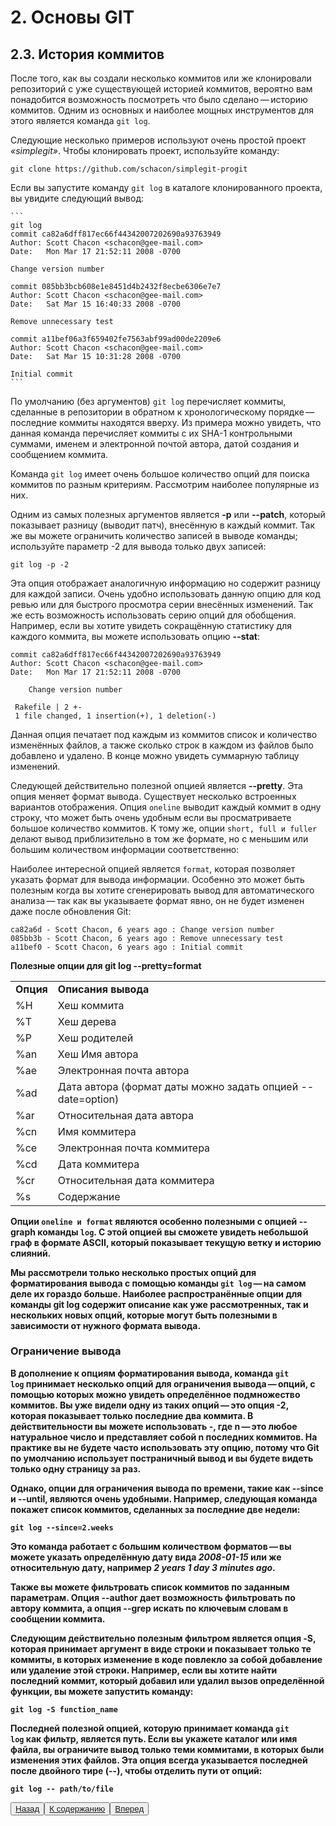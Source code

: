 # 2. Основы GIT

## 2.3. История коммитов

После того, как вы создали несколько коммитов или же клонировали репозиторий с уже существующей историей коммитов, вероятно вам понадобится возможность посмотреть что было сделано — историю коммитов. Одним из основных и наиболее мощных инструментов для этого является команда <code>git log</code>.

Следующие несколько примеров используют очень простой проект *«simplegit»*. Чтобы клонировать проект, используйте команду:

    git clone https://github.com/schacon/simplegit-progit

Если вы запустите команду <code>git log</code> в каталоге клонированного проекта, вы увидите следующий вывод:

    ```
    git log
    commit ca82a6dff817ec66f44342007202690a93763949
    Author: Scott Chacon <schacon@gee-mail.com>
    Date:   Mon Mar 17 21:52:11 2008 -0700

    Change version number

    commit 085bb3bcb608e1e8451d4b2432f8ecbe6306e7e7
    Author: Scott Chacon <schacon@gee-mail.com>
    Date:   Sat Mar 15 16:40:33 2008 -0700

    Remove unnecessary test

    commit a11bef06a3f659402fe7563abf99ad00de2209e6
    Author: Scott Chacon <schacon@gee-mail.com>
    Date:   Sat Mar 15 10:31:28 2008 -0700

    Initial commit
    ```

По умолчанию (без аргументов) <code>git log</code> перечисляет коммиты, сделанные в репозитории в обратном к хронологическому порядке — последние коммиты находятся вверху. Из примера можно увидеть, что данная команда перечисляет коммиты с их SHA-1 контрольными суммами, именем и электронной почтой автора, датой создания и сообщением коммита.

Команда <code>git log</code> имеет очень большое количество опций для поиска коммитов по разным критериям. Рассмотрим наиболее популярные из них.

Одним из самых полезных аргументов является **-p** или **--patch**, который показывает разницу (выводит патч), внесённую в каждый коммит. Так же вы можете ограничить количество записей в выводе команды; используйте параметр -2 для вывода только двух записей:

    git log -p -2

Эта опция отображает аналогичную информацию но содержит разницу для каждой записи. Очень удобно использовать данную опцию для код ревью или для быстрого просмотра серии внесённых изменений. Так же есть возможность использовать серию опций для обобщения. Например, если вы хотите увидеть сокращённую статистику для каждого коммита, вы можете использовать опцию **--stat**:

```git log --stat
commit ca82a6dff817ec66f44342007202690a93763949
Author: Scott Chacon <schacon@gee-mail.com>
Date:   Mon Mar 17 21:52:11 2008 -0700

    Change version number

 Rakefile | 2 +-
 1 file changed, 1 insertion(+), 1 deletion(-)
```

Данная опция печатает под каждым из коммитов список и количество изменённых файлов, а также сколько строк в каждом из файлов было добавлено и удалено. В конце можно увидеть суммарную таблицу изменений.

Следующей действительно полезной опцией является **--pretty**. Эта опция меняет формат вывода. Существует несколько встроенных вариантов отображения. Опция <code>oneline</code> выводит каждый коммит в одну строку, что может быть очень удобным если вы просматриваете большое количество коммитов. К тому же, опции <code>short, full и fuller</code> делают вывод приблизительно в том же формате, но с меньшим или большим количеством информации соответственно:

Наиболее интересной опцией является <code>format</code>, которая позволяет указать формат для вывода информации. Особенно это может быть полезным когда вы хотите сгенерировать вывод для автоматического анализа — так как вы указываете формат явно, он не будет изменен даже после обновления Git:

```git log --pretty=format:"%h - %an, %ar : %s"
ca82a6d - Scott Chacon, 6 years ago : Change version number
085bb3b - Scott Chacon, 6 years ago : Remove unnecessary test
a11bef0 - Scott Chacon, 6 years ago : Initial commit
```

<table>
<tr><b>Полезные опции для git log --pretty=format</b</tr>
<tr>
<td><b>Опция</b></td>
<td><b>Описания вывода</b></td>
</tr>
<tr>
<td>%H</td>
<td>Хеш коммита</td>
</tr>
<tr>
<td>%T</td>
<td>Хеш дерева</td>
</tr>
<tr>
<td>%P</td>
<td>Хеш родителей</td>
</tr>
<tr>
<td>%an</td>
<td>Хеш Имя автора</td>
</tr>
<tr>
<td>%ae</td>
<td>Электронная почта автора</td>
</tr>
<tr>
<td>%ad</td>
<td>Дата автора (формат даты можно задать опцией --date=option)</td>
</tr>
<tr>
<td>%ar</td>
<td>Относительная дата автора</td>
</tr>
<tr>
<td>%cn</td>
<td>Имя коммитера</td>
</tr>
<tr>
<td>%ce</td>
<td>Электронная почта коммитера</td>
</tr>
<tr>
<td>%cd</td>
<td>Дата коммитера</td>
</tr>
<tr>
<td>%cr</td>
<td>Относительная дата коммитера</td>
</tr>
<tr>
<td>%s</td>
<td>Содержание</td>
</tr>
</table>


Опции <code>oneline и format</code> являются особенно полезными с опцией **--graph** команды <code>log</code>. С этой опцией вы сможете увидеть небольшой граф в формате ASCII, который показывает текущую ветку и историю слияний.

Мы рассмотрели только несколько простых опций для форматирования вывода с помощью команды <code>git log</code> — на самом деле их гораздо больше. Наиболее распространённые опции для команды git log содержит описание как уже рассмотренных, так и нескольких новых опций, которые могут быть полезными в зависимости от нужного формата вывода.

### Ограничение вывода

В дополнение к опциям форматирования вывода, команда <code>git log</code> принимает несколько опций для ограничения вывода — опций, с помощью которых можно увидеть определённое подмножество коммитов. Вы уже видели одну из таких опций — это опция -2, которая показывает только последние два коммита. В действительности вы можете использовать -<n>, где n — это любое натуральное число и представляет собой n последних коммитов. На практике вы не будете часто использовать эту опцию, потому что Git по умолчанию использует постраничный вывод и вы будете видеть только одну страницу за раз.

Однако, опции для ограничения вывода по времени, такие как **--since** и **--until**, являются очень удобными. Например, следующая команда покажет список коммитов, сделанных за последние две недели:

    git log --since=2.weeks

Это команда работает с большим количеством форматов — вы можете указать определённую дату вида *2008-01-15* или же относительную дату, например *2 years 1 day 3 minutes ago*.

Также вы можете фильтровать список коммитов по заданным параметрам. Опция **--author** дает возможность фильтровать по автору коммита, а опция **--grep** искать по ключевым словам в сообщении коммита.

Следующим действительно полезным фильтром является опция **-S**, которая принимает аргумент в виде строки и показывает только те коммиты, в которых изменение в коде повлекло за собой добавление или удаление этой строки. Например, если вы хотите найти последний коммит, который добавил или удалил вызов определённой функции, вы можете запустить команду:

    git log -S function_name

Последней полезной опцией, которую принимает команда <code>git log</code> как фильтр, является путь. Если вы укажете каталог или имя файла, вы ограничите вывод только теми коммитами, в которых были изменения этих файлов. Эта опция всегда указывается последней после двойного тире (--), чтобы отделить пути от опций:

    git log -- path/to/file

<button>[Назад ](/2.2.md)</button><button>[К содержанию ](/readme.md)</button><button>[Вперед](/2.4.md)</button>
